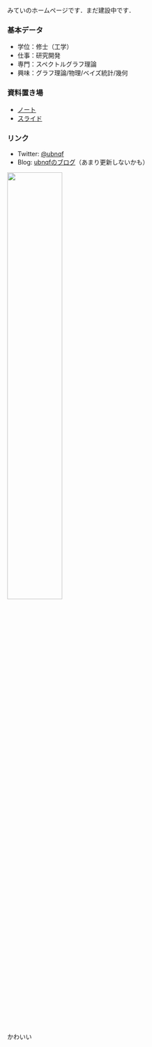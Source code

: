 みていのホームページです．まだ建設中です．

### 基本データ

- 学位：修士（工学）
- 仕事：研究開発
- 専門：スペクトルグラフ理論
- 興味：グラフ理論/物理/ベイズ統計/幾何

### 資料置き場

- [ノート](https://ubnqf.github.io/note/note)
- [スライド](https://ubnqf.github.io/slide/slide)

### リンク

- Twitter: [@ubnqf](https://twitter.com/ubnqf)
- Blog: [ubnqfのブログ](http://ubnqf.hatenablog.com/)（あまり更新しないかも）

<p><img src="https://user-images.githubusercontent.com/44899955/74083367-a87cd000-4aa6-11ea-83d8-b67938d80447.jpg" width="50%" height="50%"> </p>
かわいい
